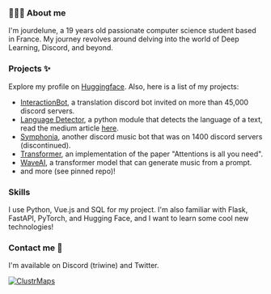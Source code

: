 <!-- ## 👋 Hey there! I'm Jourdelune-->

### 👨🏻‍💻 About me

I'm jourdelune, a 19 years old passionate computer science student based in France. My journey revolves around delving into the world of Deep Learning, Discord, and beyond.

### Projects ✨

Explore my profile on [Huggingface](https://huggingface.co/Jour).
Also, here is a list of my projects:
- [InteractionBot](https://interaction-bot.com), a translation discord bot invited on more than 45,000 discord servers.
- [Language Detector](https://github.com/Interaction-Bot/LanguageDetection), a python module that detects the language of a text, read the medium article [here](https://medium.com/@jourdelune863/improving-language-detection-for-chat-discord-b148dfacc2e5).
- [Symphonia](https://github.com/Jourdelune/Symphonia), another discord music bot that was on 1400 discord servers (discontinued).
- [Transformer](https://github.com/Jourdelune/Transformer), an implementation of the paper "Attentions is all you need".
- [WaveAI](https://github.com/WaveGenAI/WaveAI), a transformer model that can generate music from a prompt.
- and more (see pinned repo)!

### Skills
I use Python, Vue.js and SQL for my project. I'm also familiar with Flask, FastAPI, PyTorch, and Hugging Face, and I want to learn some cool new technologies!

### Contact me 🤝

I'm available on Discord (triwine) and Twitter.

[![ClustrMaps](https://www.clustrmaps.com/map_v2.png?d=YL1o0po8SfvM1lPBQrnrmKCZCNO0raYx_L9XjiUaQmg&cl=ffffff)](https://clustrmaps.com/site/1c674)
